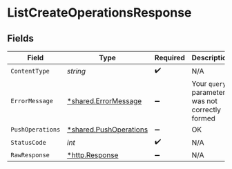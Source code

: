 # ListCreateOperationsResponse


## Fields

| Field                                                           | Type                                                            | Required                                                        | Description                                                     |
| --------------------------------------------------------------- | --------------------------------------------------------------- | --------------------------------------------------------------- | --------------------------------------------------------------- |
| `ContentType`                                                   | *string*                                                        | :heavy_check_mark:                                              | N/A                                                             |
| `ErrorMessage`                                                  | [*shared.ErrorMessage](../../models/shared/errormessage.md)     | :heavy_minus_sign:                                              | Your `query` parameter was not correctly formed                 |
| `PushOperations`                                                | [*shared.PushOperations](../../models/shared/pushoperations.md) | :heavy_minus_sign:                                              | OK                                                              |
| `StatusCode`                                                    | *int*                                                           | :heavy_check_mark:                                              | N/A                                                             |
| `RawResponse`                                                   | [*http.Response](https://pkg.go.dev/net/http#Response)          | :heavy_minus_sign:                                              | N/A                                                             |